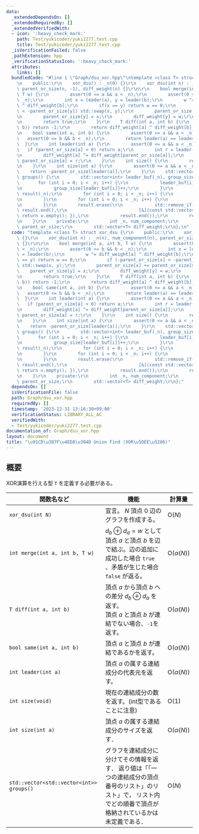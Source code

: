 ```yaml
---
data:
  _extendedDependsOn: []
  _extendedRequiredBy: []
  _extendedVerifiedWith:
  - icon: ':heavy_check_mark:'
    path: Test/yukicoder/yuki2277.test.cpp
    title: Test/yukicoder/yuki2277.test.cpp
  _isVerificationFailed: false
  _pathExtension: hpp
  _verificationStatusIcon: ':heavy_check_mark:'
  attributes:
    links: []
  bundledCode: "#line 1 \"Graph/dsu_xor.hpp\"\ntemplate <class T> struct xor_dsu {\r\
    \n    public:\r\n    xor_dsu() : _n(0) {}\r\n    xor_dsu(int n) : _n(n), num_component(n),\
    \ parent_or_size(n, -1), diff_weight(n) {}\r\n\r\n    bool merge(int a, int b,\
    \ T w) {\r\n        assert(0 <= a && a < _n);\r\n        assert(0 <= b && b <\
    \ _n);\r\n        int x = leader(a), y = leader(b);\r\n        w ^= diff_weight[a]\
    \ ^ diff_weight[b];\r\n        if(x == y) return w == 0;\r\n        if (-parent_or_size[x]\
    \ < -parent_or_size[y]) std::swap(x, y);\r\n        parent_or_size[x] += parent_or_size[y];\r\
    \n        parent_or_size[y] = x;\r\n        diff_weight[y] = w;\r\n        num_component--;\r\
    \n        return true;\r\n    }\r\n    T diff(int a, int b) {\r\n        if(!same(a,\
    \ b)) return -1;\r\n        return diff_weight[a] ^ diff_weight[b];\r\n    }\r\
    \n    bool same(int a, int b) {\r\n        assert(0 <= a && a < _n);\r\n     \
    \   assert(0 <= b && b < _n);\r\n        return leader(a) == leader(b);\r\n  \
    \  }\r\n    int leader(int a) {\r\n        assert(0 <= a && a < _n);\r\n     \
    \   if (parent_or_size[a] < 0) return a;\r\n        int r = leader(parent_or_size[a]);\r\
    \n        diff_weight[a] ^= diff_weight[parent_or_size[a]];\r\n        return\
    \ parent_or_size[a] = r;\r\n    }\r\n    int size() {\r\n        return num_component;\r\
    \n    }\r\n    int size(int a) {\r\n        assert(0 <= a && a < _n);\r\n    \
    \    return -parent_or_size[leader(a)];\r\n    }\r\n    std::vector<std::vector<int>>\
    \ groups() {\r\n        std::vector<int> leader_buf(_n), group_size(_n);\r\n \
    \       for (int i = 0; i < _n; i++) {\r\n            leader_buf[i] = leader(i);\r\
    \n            group_size[leader_buf[i]]++;\r\n        }\r\n        std::vector<std::vector<int>>\
    \ result(_n);\r\n        for (int i = 0; i < _n; i++) {\r\n            result[i].reserve(group_size[i]);\r\
    \n        }\r\n        for (int i = 0; i < _n; i++) {\r\n            result[leader_buf[i]].push_back(i);\r\
    \n        }\r\n        result.erase(\r\n            std::remove_if(result.begin(),\
    \ result.end(),\r\n                           [&](const std::vector<int>& v) {\
    \ return v.empty(); }),\r\n            result.end());\r\n        return result;\r\
    \n    }\r\n    private:\r\n        int _n, num_component;\r\n        std::vector<int>\
    \ parent_or_size;\r\n        std::vector<T> diff_weight;\r\n};\n"
  code: "template <class T> struct xor_dsu {\r\n    public:\r\n    xor_dsu() : _n(0)\
    \ {}\r\n    xor_dsu(int n) : _n(n), num_component(n), parent_or_size(n, -1), diff_weight(n)\
    \ {}\r\n\r\n    bool merge(int a, int b, T w) {\r\n        assert(0 <= a && a\
    \ < _n);\r\n        assert(0 <= b && b < _n);\r\n        int x = leader(a), y\
    \ = leader(b);\r\n        w ^= diff_weight[a] ^ diff_weight[b];\r\n        if(x\
    \ == y) return w == 0;\r\n        if (-parent_or_size[x] < -parent_or_size[y])\
    \ std::swap(x, y);\r\n        parent_or_size[x] += parent_or_size[y];\r\n    \
    \    parent_or_size[y] = x;\r\n        diff_weight[y] = w;\r\n        num_component--;\r\
    \n        return true;\r\n    }\r\n    T diff(int a, int b) {\r\n        if(!same(a,\
    \ b)) return -1;\r\n        return diff_weight[a] ^ diff_weight[b];\r\n    }\r\
    \n    bool same(int a, int b) {\r\n        assert(0 <= a && a < _n);\r\n     \
    \   assert(0 <= b && b < _n);\r\n        return leader(a) == leader(b);\r\n  \
    \  }\r\n    int leader(int a) {\r\n        assert(0 <= a && a < _n);\r\n     \
    \   if (parent_or_size[a] < 0) return a;\r\n        int r = leader(parent_or_size[a]);\r\
    \n        diff_weight[a] ^= diff_weight[parent_or_size[a]];\r\n        return\
    \ parent_or_size[a] = r;\r\n    }\r\n    int size() {\r\n        return num_component;\r\
    \n    }\r\n    int size(int a) {\r\n        assert(0 <= a && a < _n);\r\n    \
    \    return -parent_or_size[leader(a)];\r\n    }\r\n    std::vector<std::vector<int>>\
    \ groups() {\r\n        std::vector<int> leader_buf(_n), group_size(_n);\r\n \
    \       for (int i = 0; i < _n; i++) {\r\n            leader_buf[i] = leader(i);\r\
    \n            group_size[leader_buf[i]]++;\r\n        }\r\n        std::vector<std::vector<int>>\
    \ result(_n);\r\n        for (int i = 0; i < _n; i++) {\r\n            result[i].reserve(group_size[i]);\r\
    \n        }\r\n        for (int i = 0; i < _n; i++) {\r\n            result[leader_buf[i]].push_back(i);\r\
    \n        }\r\n        result.erase(\r\n            std::remove_if(result.begin(),\
    \ result.end(),\r\n                           [&](const std::vector<int>& v) {\
    \ return v.empty(); }),\r\n            result.end());\r\n        return result;\r\
    \n    }\r\n    private:\r\n        int _n, num_component;\r\n        std::vector<int>\
    \ parent_or_size;\r\n        std::vector<T> diff_weight;\r\n};"
  dependsOn: []
  isVerificationFile: false
  path: Graph/dsu_xor.hpp
  requiredBy: []
  timestamp: '2023-12-31 13:16:30+09:00'
  verificationStatus: LIBRARY_ALL_AC
  verifiedWith:
  - Test/yukicoder/yuki2277.test.cpp
documentation_of: Graph/dsu_xor.hpp
layout: document
title: "\u91CD\u307F\u4ED8\u304D Union Find (XOR\u5DEE\u5206)"
---
```


## 概要
XOR演算を行える型 `T` を定義する必要がある。

| 関数名など   | 機能        | 計算量    |
| ------------|----------- | ------------- |
|`xor_dsu(int N)`|宣言。 $N$ 頂点 $0$ 辺のグラフを作成する。 | $\text{O} (N)$ | 
|`int merge(int a, int b, T w)`| $d_{b} \oplus d_{a} = w$ として頂点 $a$ と頂点 $b$ を辺で結ぶ。辺の追加に成功した場合 `true` 、矛盾が生じた場合 `false` が返る。 | $\text{O} (\alpha(N))$ | 
|`T diff(int a, int b)`| 頂点 $a$ から頂点 $b$ への差分 $d_{b} \oplus d_{a}$ を返す。<br> 頂点 $a$ と頂点 $b$ が連結でない場合、`-1`を返す。 | $\text{O} (\alpha(N))$ |
|`bool same(int a, int b)`|頂点 $a$ と頂点 $b$ が連結であるかを返す。 | $\text{O} (\alpha(N))$ | 
|`int leader(int a)`|頂点 $a$ の属する連結成分の代表元を返す。| $\text{O} (\alpha(N))$ | 
|`int size(void)`|現在の連結成分の数を返す。(int型であることに注意)| $\text{O} (1)$ | 
|`int size(int a)`|頂点 $a$ の属する連結成分のサイズを返す．| $\text{O} (\alpha(N))$ | 
|`std::vector<std::vector<int>> groups()`|グラフを連結成分に分けてその情報を返す． 返り値は「「一つの連結成分の頂点番号のリスト」のリスト」で， リスト内でどの順番で頂点が格納されているかは未定義である．| $\text{O} (N)$ |
